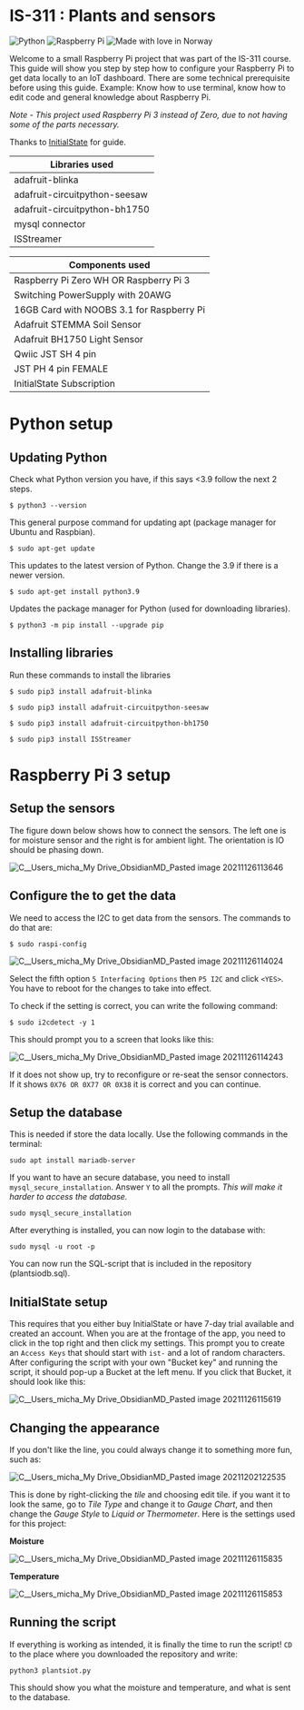 # IS-311 : Plants and sensors
![Python](https://img.shields.io/badge/python-3670A0?style=for-the-badge&logo=python&logoColor=ffdd54) ![Raspberry Pi](https://img.shields.io/badge/-RaspberryPi-C51A4A?style=for-the-badge&logo=Raspberry-Pi) ![Made with love in Norway](https://madewithlove.now.sh/no?heart=true&template=for-the-badge&text=Norway)

Welcome to a small Raspberry Pi project that was part of the IS-311 course. This guide will show you step by step how to configure your Raspberry Pi to get data locally to an IoT dashboard. There are some technical prerequisite before using this guide. Example: Know how to use terminal, know how to edit code and general knowledge about Raspberry Pi. 

*Note - This project used Raspberry Pi 3 instead of Zero, due to not having some of the parts necessary.*

Thanks to [InitialState](https://medium.com/initial-state/how-to-use-a-soil-moisture-sensor-to-keep-your-plants-alive-51a2294b88e) for guide.

| Libraries used                |
| ----------------------------- |
| adafruit-blinka               |
| adafruit-circuitpython-seesaw |
| adafruit-circuitpython-bh1750 |
| mysql connector               |
| ISStreamer                    |


| Components used                           |
| ----------------------------------------- |
| Raspberry Pi Zero WH OR Raspberry Pi 3    |
| Switching PowerSupply with 20AWG          |
| 16GB Card with NOOBS 3.1 for Raspberry Pi |
| Adafruit STEMMA Soil Sensor               |
| Adafruit BH1750 Light Sensor              |
| Qwiic JST SH 4 pin                        |
| JST PH 4 pin FEMALE                       |
| InitialState Subscription                 |

# Python setup
## Updating Python
Check what Python version you have, if this says <3.9 follow the next 2 steps.

```
$ python3 --version
```

This general purpose command for updating apt (package manager for Ubuntu and Raspbian).

```
$ sudo apt-get update
```

This updates to the latest version of Python. Change the 3.9 if there is a newer version.

```
$ sudo apt-get install python3.9
```

Updates the package manager for Python (used for downloading libraries).

```
$ python3 -m pip install --upgrade pip
```

## Installing libraries
Run these commands to install the libraries
```
$ sudo pip3 install adafruit-blinka

$ sudo pip3 install adafruit-circuitpython-seesaw

$ sudo pip3 install adafruit-circuitpython-bh1750

$ sudo pip3 install ISStreamer
```

# Raspberry Pi 3 setup
## Setup the sensors
The figure down below shows how to connect the sensors. The left one is for moisture sensor and the right is for ambient light. The orientation is IO should be phasing down.

![C__Users_micha_My Drive_ObsidianMD_Pasted image 20211126113646](https://user-images.githubusercontent.com/60610137/144413873-417f27e1-9f8c-45d9-8969-9c2183a98487.png)


## Configure the to get the data
We need to access the I2C to get data from the sensors. The commands to do that are: 

```
$ sudo raspi-config
```

![C__Users_micha_My Drive_ObsidianMD_Pasted image 20211126114024](https://user-images.githubusercontent.com/60610137/144414093-3e0e24a0-1311-43dc-bc04-50e0fca38e92.png)

Select the fifth option `5 Interfacing Options` then `P5 I2C` and click `<YES>`. You have to reboot for the changes to take into effect.

To check if the setting is correct, you can write the following command:

```
$ sudo i2cdetect -y 1
```

This should prompt you to a screen that looks like this: 

![C__Users_micha_My Drive_ObsidianMD_Pasted image 20211126114243](https://user-images.githubusercontent.com/60610137/144414143-e1c29625-a18c-42f5-9020-54b0ced82186.png)

If it does not show up, try to reconfigure or re-seat the sensor connectors. If it shows `0X76 OR 0X77 OR 0X38` it is correct and you can continue. 

## Setup the database
This is needed if store the data locally. Use the following commands in the terminal:
```
sudo apt install mariadb-server
```

If you want to have an secure database, you need to install `mysql_secure_installation`. Answer `Y` to all the prompts. *This will make it harder to access the database.*
```
sudo mysql_secure_installation
```

After everything is installed, you can now login to the database with:
```
sudo mysql -u root -p
```

You can now run the SQL-script that is included in the repository (plantsiodb.sql).


## InitialState setup
This requires that you either buy InitialState or have 7-day trial available and created an account. When you are at the frontage of the app, you need to click in the top right and then click my settings. This prompt you to create an `Access Keys` that should start with `ist-` and a lot of random characters. After configuring the script with your own "Bucket key" and running the script, it should pop-up a Bucket at the left menu. If you click that Bucket, it should look like this: 

![C__Users_micha_My Drive_ObsidianMD_Pasted image 20211126115619](https://user-images.githubusercontent.com/60610137/144414208-bcec8fd4-0a0c-463a-be67-b387bd3ad75b.png)


## Changing the appearance 
If you don't like the line, you could always change it to something more fun, such as: 

![C__Users_micha_My Drive_ObsidianMD_Pasted image 20211202122535](https://user-images.githubusercontent.com/60610137/144414298-7021263f-8204-4dd9-9a14-c9e4d50e025d.png)

This is done by right-clicking the *tile* and choosing edit tile. if you want it to look the same, go to *Tile Type* and change it to *Gauge Chart*, and then change the *Gauge Style* to *Liquid or Thermometer*. Here is the settings used for this project:

**Moisture**

![C__Users_micha_My Drive_ObsidianMD_Pasted image 20211126115835](https://user-images.githubusercontent.com/60610137/144414390-e6c9810e-8dea-4a44-b904-5f6d778cfe72.png)

**Temperature**

![C__Users_micha_My Drive_ObsidianMD_Pasted image 20211126115853](https://user-images.githubusercontent.com/60610137/144414407-0199fff1-dcd8-4867-9060-e4eee25c49be.png)

## Running the script
If everything is working as intended, it is finally the time to run the script! `CD` to the place where you downloaded the repository and write:
```
python3 plantsiot.py
```
This should show you what the moisture and temperature, and what is sent to the database.




